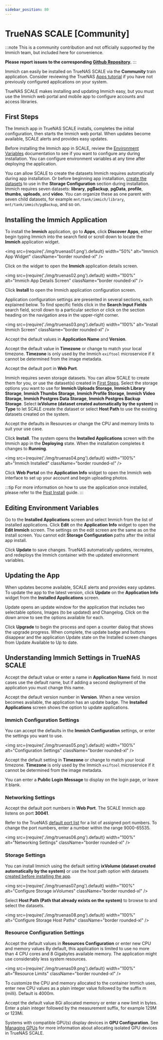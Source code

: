 ```yaml
---
sidebar_position: 80
---
```


# TrueNAS SCALE [Community]

:::note
This is a community contribution and not officially supported by the Immich team, but included here for convenience.

**Please report issues to the corresponding [Github Repository](https://github.com/truenas/charts/tree/master/community/immich).**
:::

Immich can easily be installed on TrueNAS SCALE via the **Community** train application.
Consider reviewing the TrueNAS [Apps tutorial](https://www.truenas.com/docs/scale/scaletutorials/apps/) if you have not previously configured applications on your system.

TrueNAS SCALE makes installing and updating Immich easy, but you must use the Immich web portal and mobile app to configure accounts and access libraries.

## First Steps

The Immich app in TrueNAS SCALE installs, completes the initial configuration, then starts the Immich web portal.
When updates become available, SCALE alerts and provides easy updates.

Before installing the Immich app in SCALE, review the [Environment Variables](/docs/install/environment-variables.md) documentation to see if you want to configure any during installation.
You can configure environment variables at any time after deploying the application.

You can allow SCALE to create the datasets Immich requires automatically during app installation.
Or before beginning app installation, [create the datasets](https://www.truenas.com/docs/scale/scaletutorials/storage/datasets/datasetsscale/) to use in the **Storage Configuration** section during installation.
Immich requires seven datasets: **library**, **pgBackup**, **pgData**, **profile**, **thumbs**, **uploads**, and **video**.
You can organize these as one parent with seven child datasets, for example `mnt/tank/immich/library`, `mnt/tank/immich/pgBackup`, and so on.

## Installing the Immich Application

To install the **Immich** application, go to **Apps**, click **Discover Apps**, either begin typing Immich into the search field or scroll down to locate the **Immich** application widget.

<img
src={require('./img/truenas01.png').default}
width="50%"
alt="Immich App Widget"
className="border rounded-xl"
/>

Click on the widget to open the **Immich** application details screen.

<img
src={require('./img/truenas02.png').default}
width="100%"
alt="Immich App Details Screen"
className="border rounded-xl"
/>

Click **Install** to open the Immich application configuration screen.

Application configuration settings are presented in several sections, each explained below.
To find specific fields click in the **Search Input Fields** search field, scroll down to a particular section or click on the section heading on the navigation area in the upper-right corner.

<img
src={require('./img/truenas03.png').default}
width="100%"
alt="Install Immich Screen"
className="border rounded-xl"
/>

Accept the default values in **Application Name** and **Version**.

Accept the default value in **Timezone** or change to match your local timezone.
**Timezone** is only used by the Immich `exiftool` microservice if it cannot be determined from the image metadata.

Accept the default port in **Web Port**.

Immich requires seven storage datasets.
You can allow SCALE to create them for you, or use the dataset(s) created in [First Steps](#first-steps).
Select the storage options you want to use for **Immich Uploads Storage**, **Immich Library Storage**, **Immich Thumbs Storage**, **Immich Profile Storage**, **Immich Video Storage**, **Immich Postgres Data Storage**, **Immich Postgres Backup Storage**.
Select **ixVolume (dataset created automatically by the system)** in **Type** to let SCALE create the dataset or select **Host Path** to use the existing datasets created on the system.

Accept the defaults in Resources or change the CPU and memory limits to suit your use case.

Click **Install**.
The system opens the **Installed Applications** screen with the Immich app in the **Deploying** state.
When the installation completes it changes to **Running**.

<img
src={require('./img/truenas04.png').default}
width="100%"
alt="Immich Installed"
className="border rounded-xl"
/>

Click **Web Portal** on the **Application Info** widget to open the Immich web interface to set up your account and begin uploading photos.

:::tip
For more information on how to use the application once installed, please refer to the [Post Install](/docs/install/post-install.mdx) guide.
:::

## Editing Environment Variables

Go to the **Installed Applications** screen and select Immich from the list of installed applications.
Click **Edit** on the **Application Info** widget to open the **Edit Immich** screen.
The settings on the edit screen are the same as on the install screen.
You cannot edit **Storage Configuration** paths after the initial app install.

Click **Update** to save changes.
TrueNAS automatically updates, recreates, and redeploys the Immich container with the updated environment variables.

## Updating the App
When updates become available, SCALE alerts and provides easy updates.
To update the app to the latest version, click **Update** on the **Application Info** widget from the **Installed Applications** screen.

Update opens an update window for the application that includes two selectable options, Images (to be updated) and Changelog. Click on the down arrow to see the options available for each.

Click **Upgrade** to begin the process and open a counter dialog that shows the upgrade progress. When complete, the update badge and buttons disappear and the application Update state on the Installed screen changes from Update Available to Up to date.

## Understanding Immich Settings in TrueNAS SCALE

Accept the default value or enter a name in **Application Name** field.
In most cases use the default name, but if adding a second deployment of the application you must change this name.

Accept the default version number in **Version**.
When a new version becomes available, the application has an update badge.
The **Installed Applications** screen shows the option to update applications.

### Immich Configuration Settings

You can accept the defaults in the **Immich Configuration** settings, or enter the settings you want to use.

<img
src={require('./img/truenas05.png').default}
width="100%"
alt="Configuration Settings"
className="border rounded-xl"
/>

Accept the default setting in **Timezone** or change to match your local timezone.
**Timezone** is only used by the Immich `exiftool` microservice if it cannot be determined from the image metadata.

You can enter a **Public Login Message** to display on the login page, or leave it blank.

### Networking Settings

Accept the default port numbers in **Web Port**.
The SCALE Immich app listens on port **30041**.

Refer to the TrueNAS [default port list](https://www.truenas.com/docs/references/defaultports/) for a list of assigned port numbers.
To change the port numbers, enter a number within the range 9000-65535.

<img
src={require('./img/truenas06.png').default}
width="100%"
alt="Networking Settings"
className="border rounded-xl"
/>

### Storage Settings

You can install Immich using the default setting **ixVolume (dataset created automatically by the system)** or use the host path option with datasets [created before installing the app](#first-steps).

<img
src={require('./img/truenas07.png').default}
width="100%"
alt="Configure Storage ixVolumes"
className="border rounded-xl"
/>

Select **Host Path (Path that already exists on the system)** to browse to and select the datasets.

<img
src={require('./img/truenas08.png').default}
width="100%"
alt="Configure Storage Host Paths"
className="border rounded-xl"
/>

### Resource Configuration Settings

Accept the default values in **Resources Configuration** or enter new CPU and memory values
By default, this application is limited to use no more than 4 CPU cores and 8 Gigabytes available memory. The application might use considerably less system resources.

<img
src={require('./img/truenas09.png').default}
width="100%"
alt="Resource Limits"
className="border rounded-xl"
/>

To customize the CPU and memory allocated to the container Immich uses, enter new CPU values as a plain integer value followed by the suffix m (milli).
Default is 4000m.

Accept the default value 8Gi allocated memory or enter a new limit in bytes.
Enter a plain integer followed by the measurement suffix, for example 129M or 123Mi.

Systems with compatible GPU(s) display devices in **GPU Configuration**.
See [Managing GPUs](https://www.truenas.com/docs/scale/scaletutorials/systemsettings/advanced/managegpuscale/) for more information about allocating isolated GPU devices in TrueNAS SCALE.
